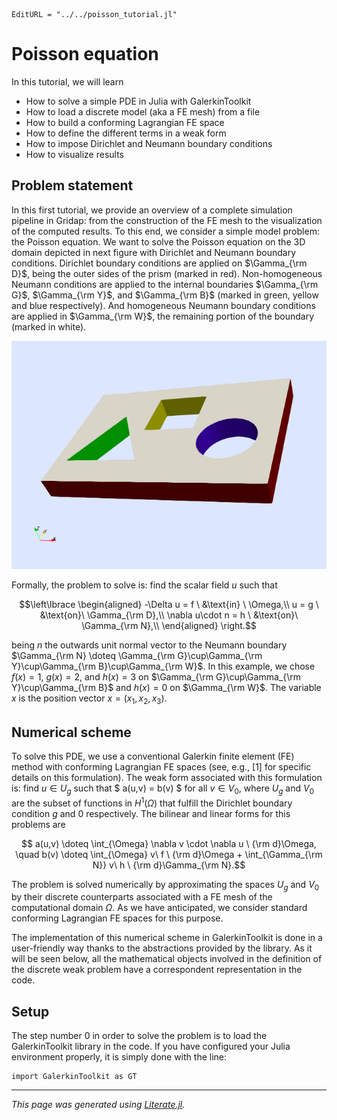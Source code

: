 ```@meta
EditURL = "../../poisson_tutorial.jl"
```

# Poisson equation

In this tutorial, we will learn

   -  How to solve a simple PDE in Julia with GalerkinToolkit
   -  How to load a discrete model (aka a FE mesh) from a file
   -  How to build a conforming Lagrangian FE space
   -  How to define the different terms in a weak form
   -  How to impose Dirichlet and Neumann boundary conditions
   -  How to visualize results


## Problem statement

In this first tutorial, we provide an overview of a complete simulation pipeline in Gridap: from the construction of the FE mesh to the visualization of the computed results. To this end, we consider a simple model problem: the Poisson equation.
 We want to solve the Poisson equation on the 3D domain depicted in next figure with Dirichlet and Neumann boundary conditions. Dirichlet boundary conditions are applied on $\Gamma_{\rm D}$, being the outer sides of the prism (marked in red). Non-homogeneous Neumann conditions are applied to the internal boundaries $\Gamma_{\rm G}$, $\Gamma_{\rm Y}$, and $\Gamma_{\rm B}$ (marked in green, yellow and blue respectively). And homogeneous Neumann boundary conditions are applied in $\Gamma_{\rm W}$, the remaining portion of the boundary (marked in white).

![](../assets/poisson/model-r1-2.png)

 Formally, the problem to solve is: find the scalar field $u$ such that

```math
\left\lbrace
\begin{aligned}
-\Delta u = f  \ &\text{in} \ \Omega,\\
u = g \ &\text{on}\ \Gamma_{\rm D},\\
\nabla u\cdot n = h \ &\text{on}\  \Gamma_{\rm N},\\
\end{aligned}
\right.
```
 being $n$ the outwards unit normal vector to the Neumann boundary $\Gamma_{\rm N} \doteq \Gamma_{\rm G}\cup\Gamma_{\rm Y}\cup\Gamma_{\rm B}\cup\Gamma_{\rm W}$. In this example, we chose $f(x) = 1$, $g(x) = 2$, and $h(x)=3$ on $\Gamma_{\rm G}\cup\Gamma_{\rm Y}\cup\Gamma_{\rm B}$ and $h(x)=0$ on $\Gamma_{\rm W}$. The variable $x$ is the position vector $x=(x_1,x_2,x_3)$.

 ## Numerical scheme

 To solve this PDE, we use a conventional Galerkin finite element (FE) method with conforming Lagrangian FE spaces (see, e.g., [1] for specific details on this formulation). The weak form associated with this formulation is: find $u\in U_g$ such that $ a(u,v) = b(v) $ for all $v\in V_0$, where $U_g$ and $V_0$ are the subset of functions in $H^1(\Omega)$ that fulfill the Dirichlet boundary condition $g$ and $0$ respectively. The bilinear and linear forms for this problems are
```math
  a(u,v) \doteq \int_{\Omega} \nabla v \cdot \nabla u \ {\rm d}\Omega, \quad b(v) \doteq \int_{\Omega} v\ f  \ {\rm  d}\Omega + \int_{\Gamma_{\rm N}} v\ h \ {\rm d}\Gamma_{\rm N}.
```
The problem is solved numerically by approximating the spaces $U_g$ and $V_0$ by their discrete counterparts associated with a FE mesh of the computational domain $\Omega$. As we have anticipated, we consider standard conforming Lagrangian FE spaces for this purpose.

The implementation of this numerical scheme in GalerkinToolkit is done in a user-friendly way thanks to the abstractions provided by the library. As it will be seen below, all the mathematical objects involved in the definition of the discrete weak problem have a correspondent representation in the code.

 ## Setup

 The step number 0 in order to solve the problem is to load the GalerkinToolkit library in the code. If you have configured your Julia environment properly, it is simply done with the line:

````@example poisson_tutorial
import GalerkinToolkit as GT
````

---

*This page was generated using [Literate.jl](https://github.com/fredrikekre/Literate.jl).*

